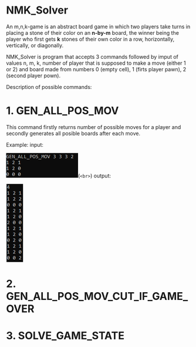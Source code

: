# NMK_Solver

An m,n,k-game is an abstract board game in which two players take turns in placing a stone of their color on an **n-by-m** board, the winner being the player who first gets **k** stones of their own color in a row, horizontally, vertically, or diagonally.

NMK_Solver is program that accepts 3 commands followed by imput of values n, m, k, number of player that is supposed to make a move (either 1 or 2) and board made from numbers 0 (empty cell), 1 (firts player pawn), 2 (second player pown).

Description of possible commands:

# 1. GEN_ALL_POS_MOV
This command firstly returns number of possible moves for a player and secondly generates all posible boards after each move.

Example:
input:

![img1](https://github.com/Krzy-Doma/NMK_Solver/blob/main/screens/all_possible_move_1.png)(`<br>`)
output:

![img2](https://github.com/Krzy-Doma/NMK_Solver/blob/main/screens/all_possible_move_2.png)

# 2. GEN_ALL_POS_MOV_CUT_IF_GAME_OVER

# 3. SOLVE_GAME_STATE
